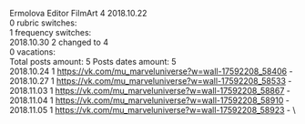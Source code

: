 Ermolova	Editor FilmArt 4 2018.10.22\
0 rubric switches:\
1 frequency switches:\
2018.10.30 2 changed to 4 \
0 vacations:\
Total posts amount: 5	Posts dates amount: 5\
2018.10.24 1 https://vk.com/mu_marveluniverse?w=wall-17592208_58406 -	\
2018.10.27 1 https://vk.com/mu_marveluniverse?w=wall-17592208_58533 -	\
2018.11.03 1 https://vk.com/mu_marveluniverse?w=wall-17592208_58867 -	\
2018.11.04 1 https://vk.com/mu_marveluniverse?w=wall-17592208_58910 -	\
2018.11.05 1 https://vk.com/mu_marveluniverse?w=wall-17592208_58923 -	\
